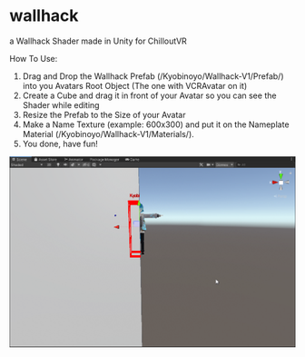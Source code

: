 # wallhack
a Wallhack Shader made in Unity for ChilloutVR

How To Use:
1. Drag and Drop the Wallhack Prefab (/Kyobinoyo/Wallhack-V1/Prefab/) into you Avatars Root Object (The one with VCRAvatar on it)
2. Create a Cube and drag it in front of your Avatar so you can see the Shader while editing
3. Resize the Prefab to the Size of your Avatar
4. Make a Name Texture (example: 600x300) and put it on the Nameplate Material (/Kyobinoyo/Wallhack-V1/Materials/).
5. You done, have fun!

![Alt text](pictures/1.png?raw=true "Example 1")
